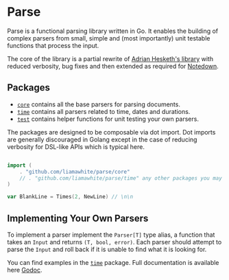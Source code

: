 # Parse

Parse is a functional parsing library written in Go. It enables the building of complex parsers from small, simple and (most importantly) unit testable functions that process the input.

The core of the library is a partial rewrite of [Adrian Hesketh's library](https://github.com/a-h/parse/) with reduced verbosity, bug fixes and then extended as required for [Notedown](https://github.com/notedownorg/notedown).

## Packages

- [`core`](./core) contains all the base parsers for parsing documents.
- [`time`](./time) contains all parsers related to time, dates and durations.
- [`test`](./test) contains helper functions for unit testing your own parsers.

The packages are designed to be composable via dot import. Dot imports are generally discouraged in Golang except in the case of reducing verbosity for DSL-like APIs which is typical here.

```go

import (
    . "github.com/liamawhite/parse/core"
    // . "github.com/liamawhite/parse/time" any other packages you may need
)

var BlankLine = Times(2, NewLine) // \n\n

```


## Implementing Your Own Parsers

To implement a parser implement the `Parser[T]` type alias, a function that takes an `Input` and returns `(T, bool, error)`. Each parser should attempt to parse the `Input` and roll back if it is unable to find what it is looking for.

You can find examples in the [`time`](./time) package. Full documentation is available here [Godoc](https://pkg.go.dev/github.com/liamawhite/parse).
